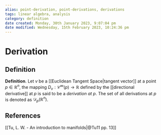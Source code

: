 ```yaml
---
alias: point-derivation, point-derivations, derivations
tags: linear algebra, analysis
category: definition
date created: Monday, 30th January 2023, 9:07:04 pm
date modified: Wednesday, 15th February 2023, 10:24:36 pm
---
```

# Derivation

## Definition

**Definition**. Let $v$ be a [[Euclidean Tangent Space|tangent vector]] at a point $p\in\mathbb{R}^n$, the mapping $D_v:\mathcal{C}^\infty(p)\to\mathbb{R}$ defined by the [[directional derivative]] at $p$ is said to be a _derivation at_ $p$. The set of all derivations at $p$ is denoted as $\mathcal{D}_p(\mathbb{R}^n)$.

## References

[[Tu, L. W. - An introduction to manifolds|@Tu11 pp. 13]]